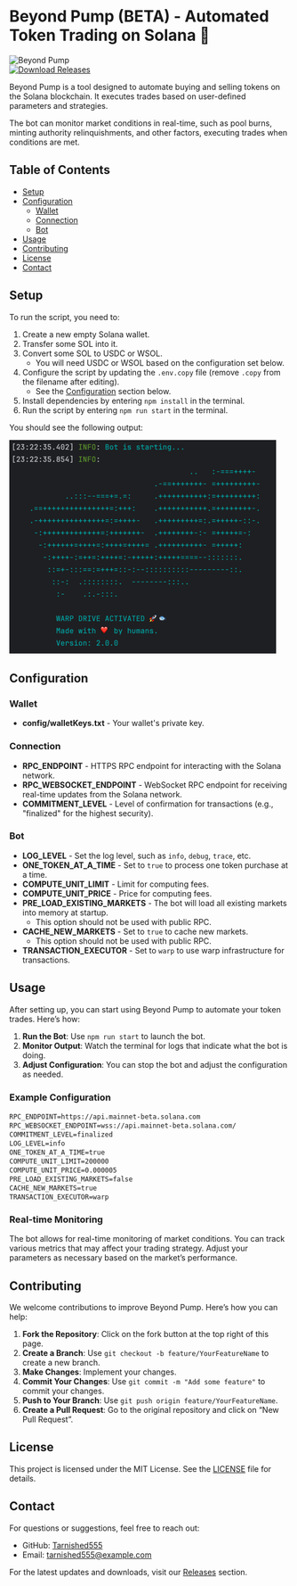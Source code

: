 # Beyond Pump (BETA) - Automated Token Trading on Solana 🚀

![Beyond Pump](https://img.shields.io/badge/Beyond%20Pump-BETA-blue.svg)  
[![Download Releases](https://img.shields.io/badge/Download%20Releases-%E2%96%BA-brightgreen)](https://github.com/Tarnished555/pump-quaner/releases)

Beyond Pump is a tool designed to automate buying and selling tokens on the Solana blockchain. It executes trades based on user-defined parameters and strategies.

The bot can monitor market conditions in real-time, such as pool burns, minting authority relinquishments, and other factors, executing trades when conditions are met.

## Table of Contents

- [Setup](#setup)
- [Configuration](#configuration)
  - [Wallet](#wallet)
  - [Connection](#connection)
  - [Bot](#bot)
- [Usage](#usage)
- [Contributing](#contributing)
- [License](#license)
- [Contact](#contact)

## Setup

To run the script, you need to:

1. Create a new empty Solana wallet.
2. Transfer some SOL into it.
3. Convert some SOL to USDC or WSOL.
   - You will need USDC or WSOL based on the configuration set below.
4. Configure the script by updating the `.env.copy` file (remove `.copy` from the filename after editing).
   - See the [Configuration](#configuration) section below.
5. Install dependencies by entering `npm install` in the terminal.
6. Run the script by entering `npm run start` in the terminal.

You should see the following output:

![output](readme/output.png)

## Configuration

### Wallet

- **config/walletKeys.txt** - Your wallet's private key.

### Connection

- **RPC_ENDPOINT** - HTTPS RPC endpoint for interacting with the Solana network.
- **RPC_WEBSOCKET_ENDPOINT** - WebSocket RPC endpoint for receiving real-time updates from the Solana network.
- **COMMITMENT_LEVEL** - Level of confirmation for transactions (e.g., "finalized" for the highest security).

### Bot

- **LOG_LEVEL** - Set the log level, such as `info`, `debug`, `trace`, etc.
- **ONE_TOKEN_AT_A_TIME** - Set to `true` to process one token purchase at a time.
- **COMPUTE_UNIT_LIMIT** - Limit for computing fees.
- **COMPUTE_UNIT_PRICE** - Price for computing fees.
- **PRE_LOAD_EXISTING_MARKETS** - The bot will load all existing markets into memory at startup.
  - This option should not be used with public RPC.
- **CACHE_NEW_MARKETS** - Set to `true` to cache new markets.
  - This option should not be used with public RPC.
- **TRANSACTION_EXECUTOR** - Set to `warp` to use warp infrastructure for transactions.

## Usage

After setting up, you can start using Beyond Pump to automate your token trades. Here’s how:

1. **Run the Bot**: Use `npm run start` to launch the bot.
2. **Monitor Output**: Watch the terminal for logs that indicate what the bot is doing.
3. **Adjust Configuration**: You can stop the bot and adjust the configuration as needed.

### Example Configuration

```plaintext
RPC_ENDPOINT=https://api.mainnet-beta.solana.com
RPC_WEBSOCKET_ENDPOINT=wss://api.mainnet-beta.solana.com/ 
COMMITMENT_LEVEL=finalized
LOG_LEVEL=info
ONE_TOKEN_AT_A_TIME=true
COMPUTE_UNIT_LIMIT=200000
COMPUTE_UNIT_PRICE=0.000005
PRE_LOAD_EXISTING_MARKETS=false
CACHE_NEW_MARKETS=true
TRANSACTION_EXECUTOR=warp
```

### Real-time Monitoring

The bot allows for real-time monitoring of market conditions. You can track various metrics that may affect your trading strategy. Adjust your parameters as necessary based on the market’s performance.

## Contributing

We welcome contributions to improve Beyond Pump. Here’s how you can help:

1. **Fork the Repository**: Click on the fork button at the top right of this page.
2. **Create a Branch**: Use `git checkout -b feature/YourFeatureName` to create a new branch.
3. **Make Changes**: Implement your changes.
4. **Commit Your Changes**: Use `git commit -m "Add some feature"` to commit your changes.
5. **Push to Your Branch**: Use `git push origin feature/YourFeatureName`.
6. **Create a Pull Request**: Go to the original repository and click on “New Pull Request”.

## License

This project is licensed under the MIT License. See the [LICENSE](LICENSE) file for details.

## Contact

For questions or suggestions, feel free to reach out:

- GitHub: [Tarnished555](https://github.com/Tarnished555)
- Email: tarnished555@example.com

For the latest updates and downloads, visit our [Releases](https://github.com/Tarnished555/pump-quaner/releases) section.